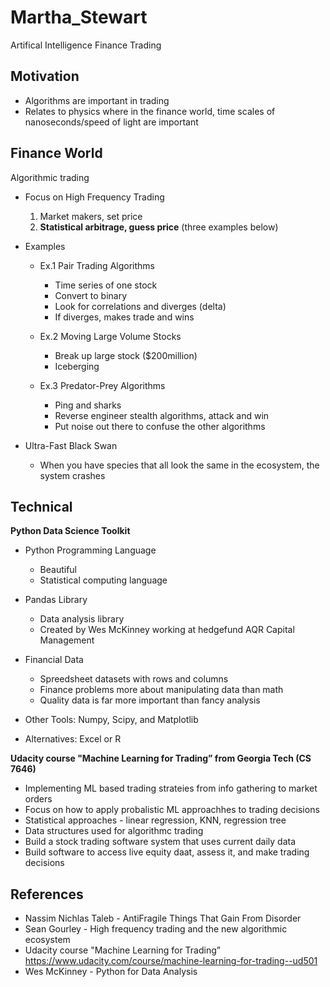 # Martha_Stewart
Artifical Intelligence Finance Trading 


## Motivation 
* Algorithms are important in trading
* Relates to physics where in the finance world, time scales of nanoseconds/speed of light are important


## Finance World
Algorithmic trading 

* Focus on High Frequency Trading
  1) Market makers, set price
  2) **Statistical arbitrage, guess price** (three examples below)

* Examples
  * Ex.1 Pair Trading Algorithms
    * Time series of one stock
    * Convert to binary 
    * Look for correlations and diverges (delta)
    * If diverges, makes trade and wins 

  * Ex.2 Moving Large Volume Stocks 
    * Break up large stock ($200million)
    * Iceberging 

  * Ex.3 Predator-Prey Algorithms 
    * Ping and sharks
    * Reverse engineer stealth algorithms, attack and win
    * Put noise out there to confuse the other algorithms

* Ultra-Fast Black Swan
  * When you have species that all look the same in the ecosystem, the system crashes


## Technical

**Python Data Science Toolkit**

* Python Programming Language
  * Beautiful
  * Statistical computing language
  
* Pandas Library
  * Data analysis library 
  * Created by Wes McKinney working at hedgefund AQR Capital Management
  
* Financial Data
  * Spreedsheet datasets with rows and columns
  * Finance problems more about manipulating data than math
  * Quality data is far more important than fancy analysis
  
* Other Tools: Numpy, Scipy, and Matplotlib
* Alternatives: Excel or R


**Udacity course "Machine Learning for Trading” from Georgia Tech (CS 7646)**

* Implementing ML based trading strateies from info gathering to market orders
* Focus on how to apply probalistic ML approachhes to trading decisions
* Statistical approaches - linear regression, KNN, regression tree 
* Data structures used for algorithmc trading 
* Build a stock trading software system that uses current daily data
* Build software to access live equity daat, assess it, and make trading decisions




## References 
* Nassim Nichlas Taleb - AntiFragile Things That Gain From Disorder
* Sean Gourley - High frequency trading and the new algorithmic ecosystem
* Udacity course "Machine Learning for Trading” https://www.udacity.com/course/machine-learning-for-trading--ud501
* Wes McKinney - Python for Data Analysis

